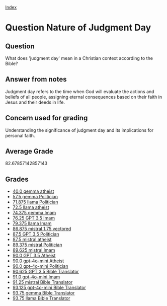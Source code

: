 
[Index](../../index.md)
# Question Nature of Judgment Day
## Question
What does 'judgment day' mean in a Christian context according to the Bible?

## Answer from notes
Judgment day refers to the time when God will evaluate the actions and beliefs of all people, assigning eternal consequences based on their faith in Jesus and their deeds in life.

## Concern used for grading
Understanding the significance of judgment day and its implications for personal faith.

## Average Grade
82.67857142857143

## Grades
 * [40.0 gemma atheist](../answers/gemma_atheist/Nature_of_Judgment_Day.md)
 * [57.5 gemma Politician](../answers/gemma_Politician/Nature_of_Judgment_Day.md)
 * [71.875 llama Politician](../answers/llama_Politician/Nature_of_Judgment_Day.md)
 * [72.5 llama atheist](../answers/llama_atheist/Nature_of_Judgment_Day.md)
 * [74.375 gemma Imam](../answers/gemma_Imam/Nature_of_Judgment_Day.md)
 * [76.25 GPT 3.5 Imam](../answers/GPT_3.5_Imam/Nature_of_Judgment_Day.md)
 * [79.375 llama Imam](../answers/llama_Imam/Nature_of_Judgment_Day.md)
 * [86.875 mistral 1.75 vectored](../answers/mistral_1.75_vectored/Nature_of_Judgment_Day.md)
 * [87.5 GPT 3.5 Politician](../answers/GPT_3.5_Politician/Nature_of_Judgment_Day.md)
 * [87.5 mistral atheist](../answers/mistral_atheist/Nature_of_Judgment_Day.md)
 * [89.375 mistral Politician](../answers/mistral_Politician/Nature_of_Judgment_Day.md)
 * [89.625 mistral Imam](../answers/mistral_Imam/Nature_of_Judgment_Day.md)
 * [90.0 GPT 3.5 Atheist](../answers/GPT_3.5_Atheist/Nature_of_Judgment_Day.md)
 * [90.0 gpt-4o-mini Atheist](../answers/gpt-4o-mini_Atheist/Nature_of_Judgment_Day.md)
 * [90.0 gpt-4o-mini Politician](../answers/gpt-4o-mini_Politician/Nature_of_Judgment_Day.md)
 * [90.625 GPT 3.5 Bible Translator](../answers/GPT_3.5_Bible_Translator/Nature_of_Judgment_Day.md)
 * [91.0 gpt-4o-mini Imam](../answers/gpt-4o-mini_Imam/Nature_of_Judgment_Day.md)
 * [91.25 mistral Bible Translator](../answers/mistral_Bible_Translator/Nature_of_Judgment_Day.md)
 * [93.125 gpt-4o-mini Bible Translator](../answers/gpt-4o-mini_Bible_Translator/Nature_of_Judgment_Day.md)
 * [93.75 gemma Bible Translator](../answers/gemma_Bible_Translator/Nature_of_Judgment_Day.md)
 * [93.75 llama Bible Translator](../answers/llama_Bible_Translator/Nature_of_Judgment_Day.md)
